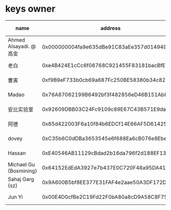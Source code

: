 # keys owner

| name                         | address     | twitter link             |sign|
|------------------------------|-------------|--------------------------|----|
|  Ahmed Alsayadi. @高金 | 0x000000004fa9e635dBe91C83aEe357d01494936D |  [twitter](https://twitter.com/jin_asac/status/1289452668658671616?s=20)    |[signed message](0x000000004fa9e635dBe91C83aEe357d01494936D.json)   |
| 老白 | 0xe4B424E1cCc6f08768C921455F83181bacBfE3F0 | [twitter](https://twitter.com/BlockExpl0it/status/1289462212986204161?s=20)     | [signed message](0xe4B424E1cCc6f08768C921455F83181bacBfE3F0.json)   |
| 曹寅 | 0xf9B9eF733b0cb69a687Fc250BE58380b34c823c1 | [twitter](https://twitter.com/CaoArmand/status/1289460840161148937?s=20)     |  [signed message](0xf9B9eF733b0cb69a687Fc250BE58380b34c823c1.json)   |
| Madao | 0x76A87062199B6492bf3f482856eD46B151Ab8033 | [twitter](https://twitter.com/madao_chris/status/1289462326714748929)     |  [signed message](0x76A87062199B6492bf3f482856eD46B151Ab8033.json)   |
| 安比实验室 | 0x92609DBB03C24Fc9109c89E67C43B571E9da1aeB |      | [signed message](0x92609DBB03C24Fc9109c89E67C43B571E9da1aeB.json)   |
| 阿德 | 0x85d422003F6a10f84b6EDCf14E66AF5D61425229 |      | [signed message](0x85d422003F6a10f84b6EDCf14E66AF5D61425229.json)   |
| dovey | 0xC35b6C0dDBa3653545e6f688Ea6cB076e8Ebe64b |      |  [signed message](0xC35b6C0dDBa3653545e6f688Ea6cB076e8Ebe64b.json)   |
| Hassan | 0xE40546AB11129cBdad2b16da796f2d188EF134C0 |      | [signed message](0xE40546AB11129cBdad2b16da796f2d188EF134C0.json)   |
| Michael Gu (Boxmining) | 0x64152EdEdA3927e7b437E0C720F48a95DA41A580 |      | [signed message](0x64152EdEdA3927e7b437E0C720F48a95DA41A580.json)   |
| Sahaj Garg (sz) | 0x9A600B5bf8EE377E31FAF4e2aae50A3DF172D0AA |      |   [signed message](0x9A600B5bf8EE377E31FAF4e2aae50A3DF172D0AA.json)   |
| Jun Yi | 0x00E4D0cfBe2C19Fd22F0bA80a8cD9A58C8F757fA |      |  [signed message](0x00E4D0cfBe2C19Fd22F0bA80a8cD9A58C8F757fA.json)   |
 
